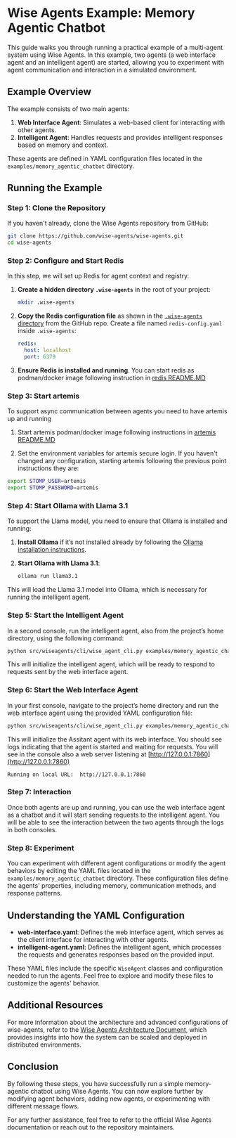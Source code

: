 
# Wise Agents Example: Memory Agentic Chatbot

This guide walks you through running a practical example of a multi-agent system using Wise Agents. In this example, two agents (a web interface agent and an intelligent agent) are started, allowing you to experiment with agent communication and interaction in a simulated environment.


## Example Overview

The example consists of two main agents:

1. **Web Interface Agent**: Simulates a web-based client for interacting with other agents.
2. **Intelligent Agent**: Handles requests and provides intelligent responses based on memory and context.

These agents are defined in YAML configuration files located in the `examples/memory_agentic_chatbot` directory.

## Running the Example

### Step 1: Clone the Repository

If you haven't already, clone the Wise Agents repository from GitHub:

```bash
git clone https://github.com/wise-agents/wise-agents.git
cd wise-agents
```

### Step 2: Configure and Start Redis

In this step, we will set up Redis for agent context and registry.

1. **Create a hidden directory `.wise-agents`** in the root of your project:

   ```bash
   mkdir .wise-agents
   ```

2. **Copy the Redis configuration file** as shown in the [`.wise-agents` directory](https://github.com/wise-agents/wise-agents/tree/main/.wise-agents) from the GitHub repo. Create a file named `redis-config.yaml` inside `.wise-agents`:

   ```yaml
   redis:
     host: localhost
     port: 6379
   ```

3. **Ensure Redis is installed and running**. You can start redis as podman/docker image following instruction in [redis README.MD](../../redis/README.MD)

### Step 3: Start artemis 

To support async communication between agents you need to have artemis up and running

1. Start artemis podman/docker image following instructions in [artemis README.MD](../../artemis/README.MD)

2. Set the environment variables for artemis secure login. If you haven't changed any configuration, starting artemis following the previous point instructions they are:

```bash
export STOMP_USER=artemis
export STOMP_PASSWORD=artemis
```

### Step 4: Start Ollama with Llama 3.1

To support the Llama model, you need to ensure that Ollama is installed and running:

1. **Install Ollama** if it’s not installed already by following the [Ollama installation instructions](https://ollama.com).

2. **Start Ollama with Llama 3.1**:

   ```bash
   ollama run llama3.1
   ```

This will load the Llama 3.1 model into Ollama, which is necessary for running the intelligent agent.

### Step 5: Start the Intelligent Agent

In a second console, run the intelligent agent, also from the project’s home directory, using the following command:

```bash
python src/wiseagents/cli/wise_agent_cli.py examples/memory_agentic_chatbot/intelligent-agent.yaml
```

This will initialize the intelligent agent, which will be ready to respond to requests sent by the web interface agent.


### Step 6: Start the Web Interface Agent

In your first console, navigate to the project’s home directory and run the web interface agent using the provided YAML configuration file:

```bash
python src/wiseagents/cli/wise_agent_cli.py examples/memory_agentic_chatbot/web-interface.yaml
```

This will initialize the Assitant agent with its web interface. You should see logs indicating that the agent is started and waiting for requests. You will see in the console also a web server listening at [http://127.0.0.1:7860](http://127.0.0.1:7860)

```plain-text
Running on local URL:  http://127.0.0.1:7860
```

### Step 7: Interaction

Once both agents are up and running, you can use the web interface agent as a chatbot and it will start sending requests to the intelligent agent. You will be able to see the interaction between the two agents through the logs in both consoles.

### Step 8: Experiment

You can experiment with different agent configurations or modify the agent behaviors by editing the YAML files located in the `examples/memory_agentic_chatbot` directory. These configuration files define the agents' properties, including memory, communication methods, and response patterns.

## Understanding the YAML Configuration

- **web-interface.yaml**: Defines the web interface agent, which serves as the client interface for interacting with other agents.
- **intelligent-agent.yaml**: Defines the intelligent agent, which processes the requests and generates responses based on the provided input.

These YAML files include the specific `WiseAgent` classes and configuration needed to run the agents. Feel free to explore and modify these files to customize the agents' behavior.

## Additional Resources

For more information about the architecture and advanced configurations of wise-agents, refer to the [Wise Agents Architecture Document](wise_agents_architecture.md), which provides insights into how the system can be scaled and deployed in distributed environments.

## Conclusion

By following these steps, you have successfully run a simple memory-agentic chatbot using Wise Agents. You can now explore further by modifying agent behaviors, adding new agents, or experimenting with different message flows.

For any further assistance, feel free to refer to the official Wise Agents documentation or reach out to the repository maintainers.